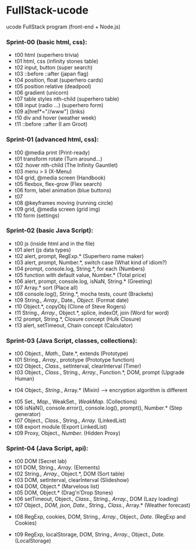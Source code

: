 # FullStack-ucode
ucode FullStack program (front-end + Node.js)

### Sprint-00 (basic html, css):
- t00	html (superhero trivia)
- t01	html, css (infinity stones table)
- t02	input, button (super search)
- t03   ::before ::after (japan flag)
- t04	position, float (superhero cards)
- t05	position relative (deadpool)
- t06	gradient (unicorn)
- t07	table styles nth-child (superhero table)
- t08	input (radio ...) (superhero form)
- t09	a[href*="//www"] (links)
- t10	div and hover (weather week)
- t11	::before ::after (I am Groot)

### Sprint-01 (advanced html, css):
- t00   @media print (Print-ready)
- t01   transform rotate (Turn around...)
- t02   :hover nth-child (The Infinity Gauntlet)
- t03   menu > li (X-Menu)
- t04   grid, @media screen (Handbook)
- t05   flexbox, flex-grow (Flex search)
- t06   form, label animation (blue buttons)
- t07 
- t08   @keyframes moving (running circle)
- t09   grid, @media screen (grid img)
- t10   form (settings)

### Sprint-02 (basic Java Script):
- t00   js (inside html and in the file)
- t01   alert (js data types)
- t02   alert, prompt, RegExp.* (Superhero name maker)
- t03	alert, prompt, Number.*, switch case (What kind of idiom?)
- t04   prompt, console.log, String.*, for each (Numbers)
- t05   function with default value, Number.* (Total price)
- t06   alert, prompt, console.log, isNaN, String.* (Greeting)
- t07   Array.* sort (Place all)
- t08   console.log(), String.*, mocha tests, count (Brackets)
- t09   String.*, Array.*, Date.*, Object.* (Format date)
- t10   Object.*, copyObj (Clone of Steve Rogers)
- t11   String.*, Array.*, Object.*, splice, indexOf, join (Word for word)
- t12   prompt, String.*, Closure concept (Hulk Closure)
- t13   alert, setTimeout, Chain concept (Calculator)

### Sprint-03 (Java Script, classes, collections):
- t00   Object.*, Math.*, Date.*, extends (Prototype)
- t01   String.*, Array.*, prototype (Prototype function)
- t02   Object.*, Class.*, setInterval, clearInterval (Timer)
- t03   Object.*, Class.*, String.*, Array.*, Function.*, DOM, prompt (Upgrade Human)
* t04   Object.*, String.*, Array.* (Mixin) --> encryption algorithm is different
- t05   Set.*, Map.*, WeakSet.*, WeakMap.* (Collections)
- t06   isNaN(), console.error(), console.log(), prompt(), Number.* (Step generator)
- t07   Object.*, Class.*, String.*, Array.* (LinkedList)
- t08   export module (Export LinkedList)
- t09   Proxy, Object.*, Number.* (Hidden Proxy)

### Sprint-04 (Java Script, api):
- t00   DOM (Secret lab)
- t01   DOM, String.*, Array.* (Elements)
- t02   String.*, Array.*, Object.*, DOM (Sort table)
- t03   DOM, setInterval, clearInterval (Slideshow)
- t04   DOM, Object.* (Marvelous list)
- t05   DOM, Object.* (Drag'n'Drop Stones)
- t06   setTimeout, Object.*, Class.*, String.*, Array.*, DOM (Lazy loading)
- t07   Object.*, DOM, json, Date.*, String.*, Class.*, Array.* (Weather forecast)
* t08   RegExp, cookies, DOM, String.*, Array.*, Object.*, Date.* (RegExp and Cookies)
- t09   RegExp, localStorage, DOM, String.*, Array.*, Object.*, Date.* (LocalStorage)











